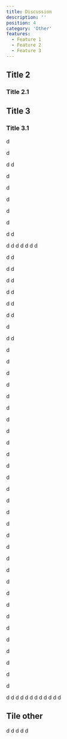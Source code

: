 ```yaml
---
title: Discussion
description: ''
position: 4
category: 'Other'
features:
  - Feature 1
  - Feature 2
  - Feature 3
---
```

## Title 2
### Title 2.1

## Title 3
### Title 3.1
d

d

d
d

d

d

d

d

d

d
d

d
d
d
d
d
d
d

d
d

d
d

d
d

d
d

d
d

d
d

d

d
d

d

d

d

d

d

d

d

d


d

d

d

d

d

d

d

d

d

d

d

d

d

d

d

d

d

d

d

d

d

d

d
d
d
d
d
d
d
d
d
d
d
d
## Tile other
d
d
d
d
d